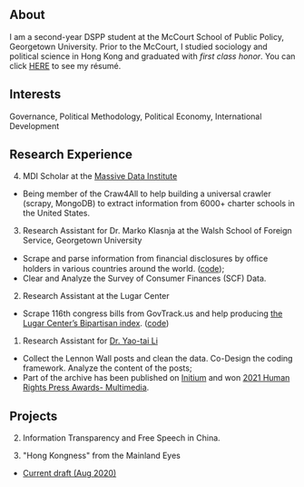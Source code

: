 ## About
I am a second-year DSPP student at the McCourt School of Public Policy, Georgetown University. Prior to the McCourt, I studied sociology and political science in Hong Kong and graduated with _first class honor_. You can click [HERE](https://www.dropbox.com/s/jvz2p8jc68nat5r/cv.pdf?dl=0) to see my résumé.

## Interests

Governance, Political Methodology, Political Economy, International Development

## Research Experience
4. MDI Scholar at the [Massive Data Institute](https://mccourt.georgetown.edu/research/the-massive-data-institute/)
- Being member of the Craw4All to help building a universal crawler (scrapy, MongoDB) to extract information from 6000+ charter schools in the United States.

3. Research Assistant for Dr. Marko Klasnja at the Walsh School of Foreign Service, Georgetown University
- Scrape and parse information from ﬁnancial disclosures by ofﬁce holders in various countries around the world. ([code](https://github.com/ccxzhang/scrapers-and-parsers));
- Clear and Analyze the Survey of Consumer Finances (SCF) Data.

2. Research Assistant at the Lugar Center
- Scrape 116th congress bills from GovTrack.us and help producing [the Lugar Center’s Bipartisan index](https://www.thelugarcenter.org/ourwork-Bipartisan-Index.html). ([code](https://github.com/ccxzhang/scrapers-and-parsers))

1. Research Assistant for [Dr. Yao-tai Li](https://yaotaili.wordpress.com/about/)
- Collect the Lennon Wall posts and clean the data. Co-Design the coding framework. Analyze the content of the posts; 
- Part of the archive has been published on [Initium](https://theinitium.com/project/20200701-hongkong-lennon-wall-collection/#/) and won [2021 Human Rights Press Awards- Multimedia](https://humanrightspressawards.org/winners-2021). 

## Projects
2. Information Transparency and Free Speech in China. 

1. "Hong Kongness" from the Mainland Eyes 
- [Current draft (Aug 2020)](Project/Hong_Kongness_from_the_Mainland_Eyes.pdf)
